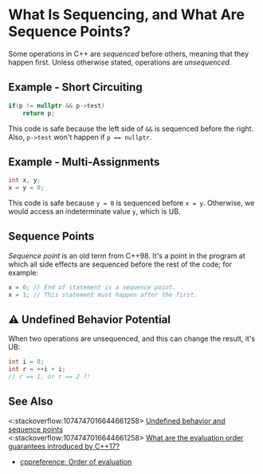 # What Is Sequencing, and What Are Sequence Points?

Some operations in C++ are *sequenced* before others, meaning that they happen first.
Unless otherwise stated, operations are *unsequenced*.

<!-- inline -->
## Example - Short Circuiting
```cpp
if(p != nullptr && p->test)
    return p;
```
This code is safe because the left side of `&&` is sequenced before the right.
Also, `p->test` won't happen if `p == nullptr`.

<!-- inline -->
## Example - Multi-Assignments
```cpp
int x, y;
x = y = 0;
```
This code is safe because `y = 0` is sequenced before `x = y`.
Otherwise, we would access an indeterminate value `y`, which is UB.

## Sequence Points
*Sequence point* is an old term from C++98.
It's a point in the program at which all side effects are sequenced before the
rest of the code; for example:
```cpp
x = 0; // End of statement is a sequence point.
x = 1; // This statement must happen after the first.
```

<!-- inline -->
## :warning: Undefined Behavior Potential
When two operations are unsequenced, and this can change the result, it's UB:
```cpp
int i = 0;
int r = ++i + i;
// r == 1, or r == 2 ?!
```

<!-- inline -->
## See Also
<:stackoverflow:1074747016644661258>
[Undefined behavior and sequence points](https://stackoverflow.com/q/4176328/5740428)<br>
<:stackoverflow:1074747016644661258>
[What are the evaluation order guarantees introduced by C++17?](https://stackoverflow.com/q/38501587/5740428)
- [cppreference: Order of evaluation](https://en.cppreference.com/w/cpp/language/eval_order)
